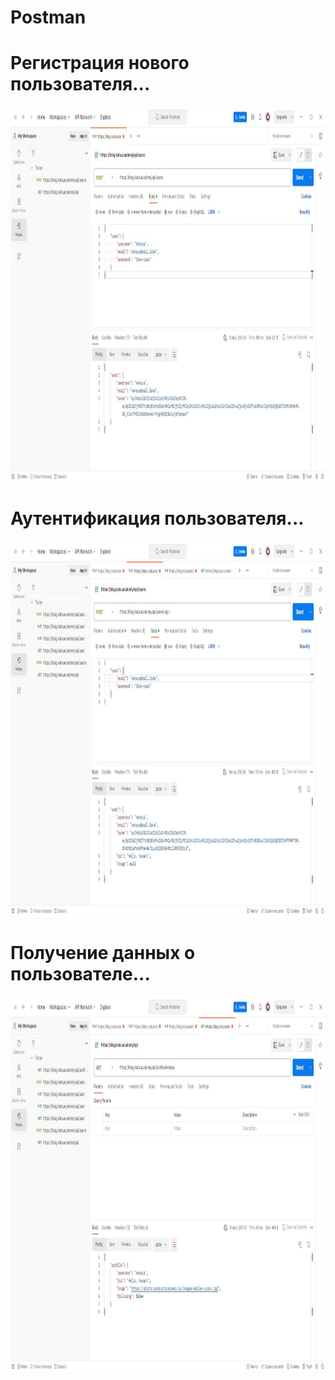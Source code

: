 # Postman

<h1>Регистрация нового пользователя...</h1>
<p align="center">
  <img src="/src/Postman01.JPG" height="600"/>
</p>

<h1>Аутентификация пользователя...</h1>
<p align="center">
  <img src="/src/Postman02.JPG" height="600"/>
</p>

<h1>Получение данных о пользователе...</h1>
<p align="center">
  <img src="/src/Postman03.JPG" height="600"/>
</p>
